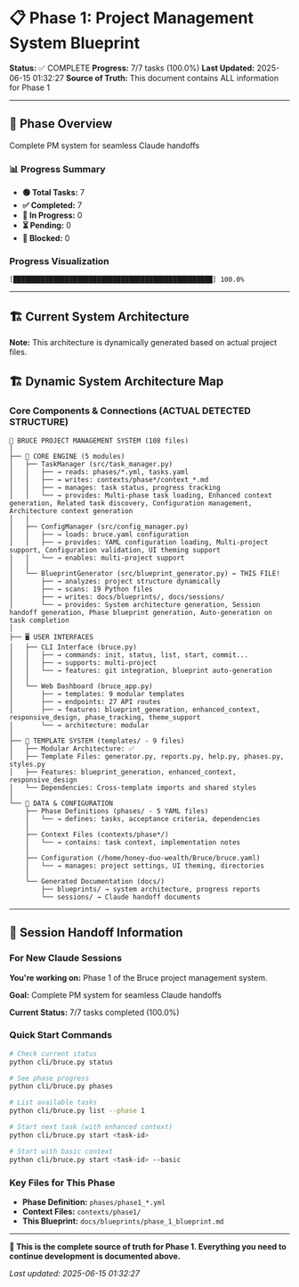 # 📋 Phase 1: Project Management System Blueprint

**Status:** ✅ COMPLETE
**Progress:** 7/7 tasks (100.0%)
**Last Updated:** 2025-06-15 01:32:27
**Source of Truth:** This document contains ALL information for Phase 1

---

## 🎯 Phase Overview

Complete PM system for seamless Claude handoffs

### 📊 Progress Summary
- **🟢 Total Tasks:** 7
- **✅ Completed:** 7 
- **🔄 In Progress:** 0
- **⏳ Pending:** 0
- **🚫 Blocked:** 0

### Progress Visualization
`[██████████████████████████████████████████████████] 100.0%`

---

## 🏗️ Current System Architecture

**Note:** This architecture is dynamically generated based on actual project files.

## 🏗️ Dynamic System Architecture Map

### Core Components & Connections (ACTUAL DETECTED STRUCTURE)

```
📁 BRUCE PROJECT MANAGEMENT SYSTEM (108 files)
│
├── 🧠 CORE ENGINE (5 modules)
│   ├── TaskManager (src/task_manager.py)
│   │   ├── → reads: phases/*.yml, tasks.yaml
│   │   ├── → writes: contexts/phase*/context_*.md  
│   │   ├── → manages: task status, progress tracking
│   │   └── → provides: Multi-phase task loading, Enhanced context generation, Related task discovery, Configuration management, Architecture context generation
│   │
│   ├── ConfigManager (src/config_manager.py)
│   │   ├── → loads: bruce.yaml configuration
│   │   ├── → provides: YAML configuration loading, Multi-project support, Configuration validation, UI theming support
│   │   └── → enables: multi-project support
│   │
│   └── BlueprintGenerator (src/blueprint_generator.py) ← THIS FILE!
│       ├── → analyzes: project structure dynamically
│       ├── → scans: 19 Python files
│       ├── → writes: docs/blueprints/, docs/sessions/
│       └── → provides: System architecture generation, Session handoff generation, Phase blueprint generation, Auto-generation on task completion
│
├── 🖥️ USER INTERFACES  
│   ├── CLI Interface (bruce.py)
│   │   ├── → commands: init, status, list, start, commit...
│   │   ├── → supports: multi-project
│   │   └── → features: git integration, blueprint auto-generation
│   │
│   └── Web Dashboard (bruce_app.py)
│       ├── → templates: 9 modular templates
│       ├── → endpoints: 27 API routes
│       ├── → features: blueprint_generation, enhanced_context, responsive_design, phase_tracking, theme_support
│       └── → architecture: modular
│
├── 🎨 TEMPLATE SYSTEM (templates/ - 9 files)
│   ├── Modular Architecture: ✅
│   ├── Template Files: generator.py, reports.py, help.py, phases.py, styles.py
│   ├── Features: blueprint_generation, enhanced_context, responsive_design
│   └── Dependencies: Cross-template imports and shared styles
│
└── 📄 DATA & CONFIGURATION
    ├── Phase Definitions (phases/ - 5 YAML files)
    │   └── → defines: tasks, acceptance criteria, dependencies
    │
    ├── Context Files (contexts/phase*/)
    │   └── → contains: task context, implementation notes
    │
    ├── Configuration (/home/honey-duo-wealth/Bruce/bruce.yaml)
    │   └── → manages: project settings, UI theming, directories
    │
    └── Generated Documentation (docs/)
        ├── blueprints/ → system architecture, progress reports
        └── sessions/ → Claude handoff documents
```


---

## 🚀 Session Handoff Information

### For New Claude Sessions

**You're working on:** Phase 1 of the Bruce project management system.

**Goal:** Complete PM system for seamless Claude handoffs

**Current Status:** 7/7 tasks completed (100.0%)

### Quick Start Commands
```bash
# Check current status
python cli/bruce.py status

# See phase progress  
python cli/bruce.py phases

# List available tasks
python cli/bruce.py list --phase 1

# Start next task (with enhanced context)
python cli/bruce.py start <task-id>

# Start with basic context
python cli/bruce.py start <task-id> --basic
```

### Key Files for This Phase
- **Phase Definition:** `phases/phase1_*.yml`
- **Context Files:** `contexts/phase1/`
- **This Blueprint:** `docs/blueprints/phase_1_blueprint.md`

---

**🎯 This is the complete source of truth for Phase 1. Everything you need to continue development is documented above.**

*Last updated: 2025-06-15 01:32:27*

